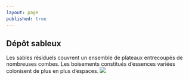 ```yaml
---
layout: page
published: true
---
```


## Dépôt sableux

Les sables résiduels couvrent un ensemble de plateaux entrecoupés de nombreuses combes. Les boisements constitués d’essences variées colonisent de plus en plus d’espaces.
![](/data/images/9/géographie/9_GEOGRAPHIE_POP3.jpg)